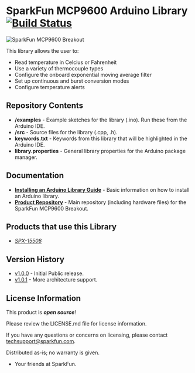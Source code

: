SparkFun MCP9600 Arduino Library [![Build Status](https://travis-ci.org/sparkfun/SparkFun_MCP9600_Arduino_Library.svg?branch=master)](https://travis-ci.org/sparkfun/SparkFun_MCP9600_Arduino_Library)
========================================

![SparkFun MCP9600 Breakout](https://cdn.sparkfun.com//assets/parts/1/4/1/0/0/15508-Qwiic_Thermocouple_Amplifier_-_MCP9600-01.jpg)

This library allows the user to:

* Read temperature in Celcius or Fahrenheit
* Use a variety of thermocouple types
* Configure the onboard exponential moving average filter
* Set up continuous and burst conversion modes
* Configure temperature alerts


Repository Contents
-------------------

* **/examples** - Example sketches for the library (.ino). Run these from the Arduino IDE. 
* **/src** - Source files for the library (.cpp, .h).
* **keywords.txt** - Keywords from this library that will be highlighted in the Arduino IDE. 
* **library.properties** - General library properties for the Arduino package manager. 

Documentation
--------------

* **[Installing an Arduino Library Guide](https://learn.sparkfun.com/tutorials/installing-an-arduino-library)** - Basic information on how to install an Arduino library.
* **[Product Repository](https://github.com/sparkfunX/Qwiic_MCP9600_Thermocouple)** - Main repository (including hardware files) for the SparkFun MCP9600 Breakout.

Products that use this Library 
---------------------------------

* [*SPX-15508*](https://www.sparkfun.com/products/15508)

Version History
---------------

* [v1.0.0](https://github.com/sparkfun/SparkFun_MCP9600_Arduino_Library/releases/tag/1.0.0) - Initial Public release.
* [v1.0.1](https://github.com/sparkfun/SparkFun_MCP9600_Arduino_Library/releases/tag/v1.0.1) - More architecture support.

License Information
-------------------

This product is _**open source**_! 

Please review the LICENSE.md file for license information. 

If you have any questions or concerns on licensing, please contact techsupport@sparkfun.com.

Distributed as-is; no warranty is given.

- Your friends at SparkFun.
